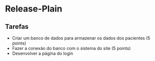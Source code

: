 # Release-Plain
## Tarefas
- Criar um banco de dados para armazenar os dados dos pacientes (5 points)
- Fazer a conexão do banco com o sistema do site (5 points)
- Desenvolver a página do login
